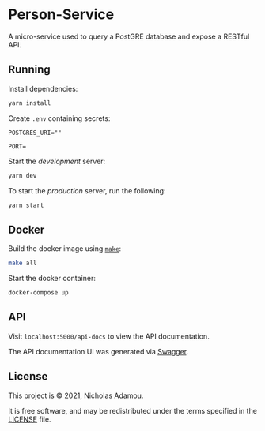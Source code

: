 # Person-Service

A micro-service used to query a PostGRE database and expose a RESTful API.

## Running

Install dependencies:

```bash
yarn install
```

Create `.env` containing secrets:

```text
POSTGRES_URI=""

PORT=
```

Start the _development_ server:

```bash
yarn dev
```

To start the _production_ server, run the following:

```bash
yarn start
```

## Docker

Build the docker image using [`make`](Makefile):

```bash
make all
```

Start the docker container:

```bash
docker-compose up
```

## API

Visit `localhost:5000/api-docs` to view the API documentation.

The API documentation UI was generated via [Swagger](https://swagger.io/).

## License

This project  is © 2021, Nicholas Adamou.

It is free software, and may be redistributed under the terms specified in the [LICENSE] file.

[license]: LICENSE
